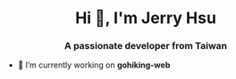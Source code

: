 <h1 align="center">Hi 👋, I'm Jerry Hsu</h1>
<h3 align="center">A passionate developer from Taiwan</h3>

- 🔭 I’m currently working on **gohiking-web**
